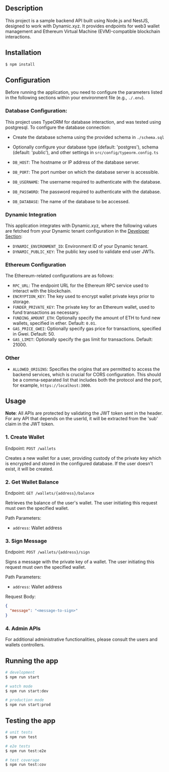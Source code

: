 ## Description

This project is a sample backend API built using Node.js and NestJS, designed to work with Dynamic.xyz. It provides endpoints for web3 wallet management and Ethereum Virtual Machine (EVM)-compatible blockchain interactions.

## Installation

```bash
$ npm install
```

## Configuration

Before running the application, you need to configure the parameters listed in the following sections within your environment file (e.g., `./.env`).

### Database Configuration:

This project uses TypeORM for database interaction, and was tested using postgresql. To configure the database connection:

- Create the database schema using the provided schema in `./schema.sql`
- Optionally configure your database type (default: 'postgres'), schema (default: 'public'), and other settings in `src/config/typeorm.config.ts`

- `DB_HOST`: The hostname or IP address of the database server.
- `DB_PORT`: The port number on which the database server is accessible.
- `DB_USERNAME`: The username required to authenticate with the database.
- `DB_PASSWORD`: The password required to authenticate with the database.
- `DB_DATABASE`: The name of the database to be accessed.

### Dynamic Integration

This application integrates with Dynamic.xyz, where the following values are fetched from your Dynamic tenant configuration in the [Developer Section](https://app.dynamic.xyz/dashboard/developer/api):

- `DYNAMIC_ENVIRONMENT_ID`: Environment ID of your Dynamic tenant.
- `DYNAMIC_PUBLIC_KEY`: The public key used to validate end user JWTs.

### Ethereum Configuration

The Ethereum-related configurations are as follows:

- `RPC_URL`: The endpoint URL for the Ethereum RPC service used to interact with the blockchain.
- `ENCRYPTION_KEY`: The key used to encrypt wallet private keys prior to storage.
- `FUNDER_PRIVATE_KEY`: The private key for an Ethereum wallet, used to fund transactions as necessary.
- `FUNDING_AMOUNT_ETH`: Optionally specify the amount of ETH to fund new wallets, specified in ether. Default: `0.01`.
- `GAS_PRICE_GWEI`: Optionally specify gas price for transactions, specified in Gwei. Default: 50.
- `GAS_LIMIT`: Optionally specify the gas limit for transactions. Default: 21000.

### Other

- `ALLOWED_ORIGINS`: Specifies the origins that are permitted to access the backend services, which is crucial for CORS configuration. This should be a comma-separated list that includes both the protocol and the port, for example, `https://localhost:3000`.

## Usage

**Note**: All APIs are protected by validating the JWT token sent in the header. For any API that depends on the userId, it will be extracted from the 'sub' claim in the JWT token.

### 1. Create Wallet

Endpoint: `POST /wallets`

Creates a new wallet for a user, providing custody of the private key which is encrypted and stored in the configured database. If the user doesn't exist, it will be created.

### 2. Get Wallet Balance

Endpoint: `GET /wallets/{address}/balance`

Retrieves the balance of the user's wallet. The user initiating this request must own the specified wallet.

Path Parameters:

- `address`: Wallet address

### 3. Sign Message

Endpoint: `POST /wallets/{address}/sign`

Signs a message with the private key of a wallet. The user initiating this request must own the specified wallet.

Path Parameters:

- `address`: Wallet address

Request Body:

```json
{
  "message": "<message-to-sign>"
}
```

### 4. Admin APIs

For additional administrative functionalities, please consult the users and wallets controllers.

## Running the app

```bash
# development
$ npm run start

# watch mode
$ npm run start:dev

# production mode
$ npm run start:prod
```

## Testing the app

```bash
# unit tests
$ npm run test

# e2e tests
$ npm run test:e2e

# test coverage
$ npm run test:cov
```
